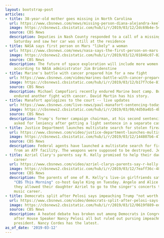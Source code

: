 ```yaml
---
layout: bootstrap-post
articles:
- title: 38-year-old mother goes missing in North Carolina
  url: https://www.cbsnews.com/news/missing-person-diana-alejandra-keel-nash-county-north-carolina-live-updates-today-2019-03-12/
  image: https://cbsnews1.cbsistatic.com/hub/i/r/2019/03/12/2dc69b4e-542c-4277-899b-e6e8e10694bb/thumbnail/1200x630/8d711ca18bd9b240e4b0c8c9f39a33d9/diana-alejandra-keel.png
  source: CBS News
  description: Deputies in Nash County responded to a call of a missing person report
    Saturday and saw her car was still at the residence
- title: NASA says first person on Mars "likely" a woman
  url: https://www.cbsnews.com/news/nasa-says-the-first-person-on-mars-will-likely-be-a-woman/
  image: https://cbsnews2.cbsistatic.com/hub/i/r/2019/03/12/01846c07-022b-4059-8dcc-46bca78190e4/thumbnail/1200x630/e845a1bfc3bbe5cc906b9aee87544b0e/nasa.jpg
  source: CBS News
  description: The future of space exploration will include more women than ever before,
    according to NASA administrator Jim Bridenstine
- title: Marine's battle with cancer prepared him for a new fight
  url: https://www.cbsnews.com/video/marines-battle-with-cancer-prepared-him-for-a-new-fight/
  image: https://cbsnews1.cbsistatic.com/hub/i/r/2019/03/12/b17f7c6e-81f8-4fbb-bb61-7550bff9148f/thumbnail/1200x630/8388bbfd47bfdbc6ce0c758852319642/0312-en-marinebootcamp-martin-1802632-640x360.jpg
  source: CBS News
  description: Michael Campofiori recently endured Marine boot camp. But he already
    endured another fight with cancer. David Martin has his story.
- title: Manafort apologizes to the court -- live updates
  url: https://www.cbsnews.com/live-news/paul-manafort-sentencing-today-live-stream-today-dc-court-recommendations-2019-03-13/
  image: https://cbsnews2.cbsistatic.com/hub/i/r/2019/03/08/4d50a4b5-4b83-441c-9442-3028d4d7d94c/thumbnail/1200x630/327c0568f4acd117ca5e9a3ac2c65594/cbsn-fusion-paul-manafort-gets-four-year-prison-sentence-for-fraud-thumbnail-1799506-640x360.jpg
  source: CBS News
  description: Trump's former campaign chairman, at his second sentencing hearing,
    asked for leniency after getting a light sentence in a separate case last week
- title: Justice Department launches multistate search for stolen firearms
  url: https://www.cbsnews.com/video/justice-department-launches-multistate-search-for-stolen-firearms/
  image: https://cbsnews1.cbsistatic.com/hub/i/r/2019/03/12/144807b6-47ef-43f5-8437-d256d6af7b33/thumbnail/1200x630/77d29b93acfebb1bbb4a04ccbcb2ccb5/0312-en-missingguns-pegues-1802618-640x360.jpg
  source: CBS News
  description: Federal agents have launched a multistate search for firearms stolen
    from an ATF facility. The weapons were supposed to be destroyed. Jeff Pegues reports.
- title: Azriel Clary's parents say R. Kelly promised to help their daughter's music
    career
  url: https://www.cbsnews.com/video/azriel-clarys-parents-say-r-kelly-promised-to-help-their-daughters-music-career/
  image: https://cbsnews2.cbsistatic.com/hub/i/r/2019/03/12/7eaff36c-48ae-427e-84d2-501749480fb4/thumbnail/1200x630/b1218a0b449d833ef03b01d1af0f1a2c/0312-en-azrielclary-king-1802613-640x360.jpg
  source: CBS News
  description: The parents of one of R. Kelly's live-in girlfriends sat down with
    "CBS This Morning" co-host Gayle King on Tuesday. Angelo and Alice Clary said
    they allowed their daughter Azriel to go to the singer's concerts to advance her
    music career.
- title: Democrats split after Pelosi says impeaching Trump "not worth it"
  url: https://www.cbsnews.com/video/democrats-split-after-pelosi-says-impeaching-trump-not-worth-it/
  image: https://cbsnews2.cbsistatic.com/hub/i/r/2019/03/12/0619f889-ed2b-41fd-a0cf-b6177f32ca90/thumbnail/1200x630/e326f828e4723c36d8a7ac1e21d7909d/0312-en-pelosiimpeachment-cordes-1802606-640x360.jpg
  source: CBS News
  description: A heated debate has broken out among Democrats in Congress, one day
    after House Speaker Nancy Pelosi all but ruled out pursing impeachment of the
    president. Nancy Cordes has the latest.
as_of_date: '2019-03-12'
---
```



